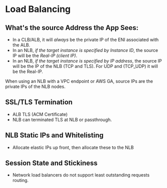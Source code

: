 # Load Balancing


## What's the source Address the App Sees:

- In a CLB/ALB, it will *always* be the private IP of the ENI associated with the ALB.
- In an NLB, *if the target instance is specified by Instance ID*, the source IP will be the *Real-IP (client IP)*.
- In an NLB, *if the target instance is specified by IP address*, the source IP will be the IP of the NLB (TCP and TLS). For UDP and (TCP_UDP) it will be the Real-IP. 

When using an NLB with a VPC endpoint or AWS GA, source IPs are the private IPs of the NLB nodes.

## SSL/TLS Termination

- ALB TLS (ACM Certificate)
- NLB can terminated TLS at NLB or passthrough.


## NLB Static IPs and Whitelisting

- Allocate elastic IPs up front, then allocate these to the NLB


## Session State and Stickiness

- Network load balancers do not support least outstanding requests routing.